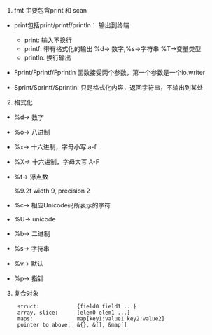 1. fmt 主要包含print 和 scan 

+ print包括print/printf/println： 输出到终端

   + print: 输入不换行
   + printf: 带有格式化的输出  %d-> 数字,%s->字符串 %T->变量类型
   + println: 换行输出

+ Fprint/Fprintf/Fprintln 函数接受两个参数，第一个参数是一个io.writer 

+ Sprint/Sprintf/Sprintln: 只是格式化内容，返回字符串，不输出到某处

2. 格式化

+ %d-> 数字
+ %o-> 八进制
+ %x-> 十六进制，字母小写 a-f
+ %X-> 十六进制，字母大写 A-F
+ %f-> 浮点数

    %9.2f    width 9, precision 2 
    
+ %c-> 相应Unicode码所表示的字符
+ %U-> unicode

+ %b-> 二进制
+ %s-> 字符串
+ %v-> 默认
+ %p-> 指针

3. 复合对象

        struct:            {field0 field1 ...} 
        array, slice:      [elem0 elem1 ...] 
        maps:              map[key1:value1 key2:value2] 
        pointer to above:  &{}, &[], &map[]